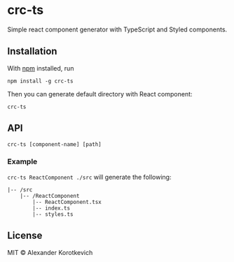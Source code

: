 # crc-ts

Simple react component generator with TypeScript and Styled components.

## Installation

With [npm](https://npmjs.org/) installed, run

```
npm install -g crc-ts
```

Then you can generate default directory with React component:

```
crc-ts
```

## API

```
crc-ts [component-name] [path]
```

### Example

`crc-ts ReactComponent ./src` will generate the following:

```
|-- /src
    |-- /ReactComponent
        |-- ReactComponent.tsx
        |-- index.ts
        |-- styles.ts
```

## License

MIT © Alexander Korotkevich
